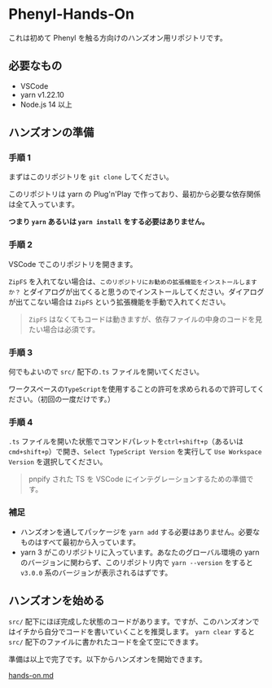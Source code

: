 # Phenyl-Hands-On

これは初めて Phenyl を触る方向けのハンズオン用リポジトリです。

## 必要なもの

- VSCode
- yarn v1.22.10
- Node.js 14 以上

## ハンズオンの準備

### 手順 1

まずはこのリポジトリを `git clone` してください。

このリポジトリは yarn の Plug'n'Play で作っており、最初から必要な依存関係は全て入っています。

**つまり `yarn` あるいは `yarn install` をする必要はありません。**

### 手順 2

VSCode でこのリポジトリを開きます。

`ZipFS` を入れてない場合は、`このリポジトリにお勧めの拡張機能をインストールしますか？` とダイアログが出てくると思うのでインストールしてください。ダイアログが出てこない場合は `ZipFS` という拡張機能を手動で入れてください。

> `ZipFS` はなくてもコードは動きますが、依存ファイルの中身のコードを見たい場合は必須です。

### 手順 3

何でもよいので `src/` 配下の`.ts` ファイルを開いてください。

ワークスペースの`TypeScript`を使用することの許可を求められるので許可してください。（初回の一度だけです。）

### 手順 4

`.ts` ファイルを開いた状態でコマンドパレットを`ctrl+shift+p`（あるいは`cmd+shift+p`）で開き、`Select TypeScript Version` を実行して `Use Workspace Version` を選択してください。

> pnpify された TS を VSCode にインテグレーションするための準備です。

### 補足

- ハンズオンを通してパッケージを `yarn add` する必要はありません。必要なものはすべて最初から入っています。
- yarn 3 がこのリポジトリに入っています。あなたのグローバル環境の yarn のバージョンに関わらず、このリポジトリ内で `yarn --version` をすると `v3.0.0` 系のバージョンが表示されるはずです。

## ハンズオンを始める

`src/` 配下にほぼ完成した状態のコードがあります。ですが、このハンズオンではイチから自分でコードを書いていくことを推奨します。 `yarn clear` すると `src/` 配下のファイルに書かれたコードを全て空にできます。

準備は以上で完了です。以下からハンズオンを開始できます。

[hands-on.md](hands-on.md)

